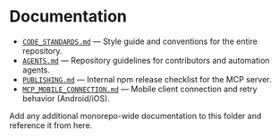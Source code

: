 # Documentation

- [`CODE_STANDARDS.md`](CODE_STANDARDS.md) — Style guide and conventions for the entire repository.
- [`AGENTS.md`](../AGENTS.md) — Repository guidelines for contributors and automation agents.
- [`PUBLISHING.md`](../mcp-server/PUBLISHING.md) — Internal npm release checklist for the MCP server.
- [`MCP_MOBILE_CONNECTION.md`](MCP_MOBILE_CONNECTION.md) — Mobile client connection and retry behavior (Android/iOS).

Add any additional monorepo-wide documentation to this folder and reference it from here.
